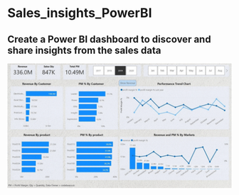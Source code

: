# Sales_insights_PowerBI
## Create a Power BI dashboard to discover and share insights from the sales data
![](https://github.com/S-G-001/Sales_insights_PowerBI/blob/main/Dashboard_GIF.gif)
